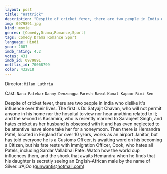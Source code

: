 ```yaml
---
layout: post
title: "Hattrick"
description: "Despite of cricket fever, there are two people in India who dislike it's influence over their lives. The first is Dr. Satyajit Chavan, who will not permit anyone in his home nor the hospital to view nor hear anything related to it; and the second is Kashmira, who is recently married to Sarabjeet Singh, and hates cricket as her husband is obsessed with it and has even neglected to be attentive leave alone take her for a honeymoon. Then there is Hemandra Patel, located in England for over 10 years, works as an airport Janitor, but has told everyone he is a Customs Officer, is a.."
img: 0979891.jpg
kind: movie
genres: [Comedy,Drama,Romance,Sport]
tags: Comedy Drama Romance Sport 
language: Hindi
year: 2007
imdb_rating: 4.2
votes: 431
imdb_id: 0979891
netflix_id: 70068799
color: 432818
---
```

Director: `Milan Luthria`  

Cast: `Nana Patekar` `Danny Denzongpa` `Paresh Rawal` `Kunal Kapoor` `Rimi Sen` 

Despite of cricket fever, there are two people in India who dislike it's influence over their lives. The first is Dr. Satyajit Chavan, who will not permit anyone in his home nor the hospital to view nor hear anything related to it; and the second is Kashmira, who is recently married to Sarabjeet Singh, and hates cricket as her husband is obsessed with it and has even neglected to be attentive leave alone take her for a honeymoon. Then there is Hemandra Patel, located in England for over 10 years, works as an airport Janitor, but has told everyone he is a Customs Officer, is awaiting word on his becoming a Citizen, but his fate rests with Immigration Officer, Cook, who hates all Patels, including Sardar Vallabhai Patel. Watch how the world cup influences them, and the shock that awaits Hemandra when he finds that his daughter is secretly seeing an English-African male by the name of Silver.::rAjOo (gunwanti@hotmail.com)